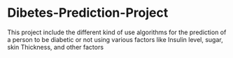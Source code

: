 # Dibetes-Prediction-Project
This project include the different kind of use algorithms for the prediction of a person to be diabetic or not using various factors like Insulin level, sugar, skin Thickness, and other factors
